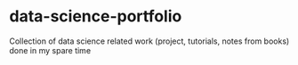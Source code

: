 # data-science-portfolio
Collection of data science related work (project, tutorials, notes from books) done in my spare time
